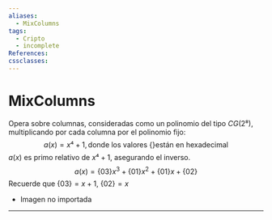 ```yaml
---
aliases:
  - MixColumns
tags:
  - Cripto
  - incomplete
References: 
cssclasses:
---
```

# MixColumns
Opera sobre columnas, consideradas como un polinomio del tipo $CG(2⁸)$, multiplicando por cada columna por el polinomio fijo:
$$a(x) = x⁴+1, \text{donde los valores \{\} están en hexadecimal}$$
$a(x)$ es primo relativo de $x⁴+1$, asegurando el inverso.
$$a(x) = \{03\}x^3 + \{01\}x^2 + \{01\}x + \{02\}$$
Recuerde que $\{03\} = x + 1$, $\{02\} = x$  

+ Imagen no importada
***